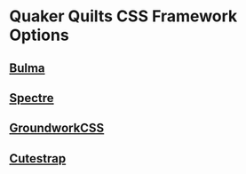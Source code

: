 # Quaker Quilts CSS Framework Options

## [Bulma](https://bulma.io/)

## [Spectre](https://picturepan2.github.io/spectre/index.html)

## [GroundworkCSS](http://groundworkcss.github.io/groundwork/?url=docs/home)

## [Cutestrap](https://www.cutestrap.com/)
